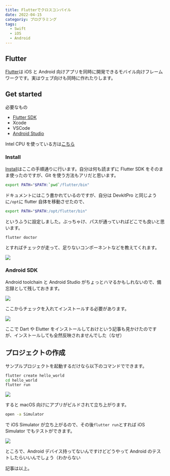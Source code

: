 ```yaml
---
title: Flutterでクロスコンパイル
date: 2022-04-15
categoriy: プログラミング
tags:
  - Swift
  - iOS
  - Android
---
```


## Flutter

[Flutter](https://flutter.dev/)は iOS と Android 向けアプリを同時に開発できるモバイル向けフレームワークです。実はウェブ向けも同時に作れたりします。

## Get started

必要なもの

- [Flutter SDK](https://storage.googleapis.com/flutter_infra_release/releases/stable/macos/flutter_macos_2.10.4-stable.zip)
- Xcode
- VSCode
- [Android Studio](https://redirector.gvt1.com/edgedl/android/studio/install/2021.1.1.23/android-studio-2021.1.1.23-mac_arm.dmg)

Intel CPU を使っている方は[こちら](https://redirector.gvt1.com/edgedl/android/studio/install/2021.1.1.23/android-studio-2021.1.1.23-mac.dmg)

### Install

[Install](https://docs.flutter.dev/get-started/install)はここの手順通りに行います。自分は何も読まずに Flutter SDK をそのまま使ったのですが、Git を使う方法もアリだと思います。

```zsh
export PATH="$PATH:`pwd`/flutter/bin"
```

ドキュメントにはこう書かれているのですが、自分は DevkitPro と同じように`/opt`に flutter 自体を移動させたので、

```zsh
export PATH="$PATH:/opt/flutter/bin"
```

というふうに設定しました。ぶっちゃけ、パスが通っていればどこでも良いと思います。

```
flutter doctor
```

とすればチェックが走って、足りないコンポーネントなどを教えてくれます。

![](https://pbs.twimg.com/media/FQbvJi7VsAMEyfP?format=jpg&name=large)

### Android SDK

Android toolchain と Android Studio がちょっとハマるかもしれないので、備忘録として残しておきます。

![](https://pbs.twimg.com/media/FQc1D1lVQAE00QP?format=jpg&name=4096x4096)

ここからチェックを入れてインストールする必要があります。

![](https://pbs.twimg.com/media/FQc0vG8VsAcnWkL?format=jpg&name=4096x4096)

ここで Dart や Elutter をインストールしておけという記事も見かけたのですが、インストールしても全然反映されませんでした（なぜ）

## プロジェクトの作成

サンプルプロジェクトを起動するだけなら以下のコマンドでできます。

```sh
flutter create hello_world
cd hello_world
flutter run
```

![](https://pbs.twimg.com/media/FQcTWf-UcAED0HS?format=jpg&name=large)

すると macOS 向けにアプリがビルドされて立ち上がります。

```sh
open -a Simulator
```

で iOS Simulator が立ち上がるので、その後`flutter run`とすれば iOS Simulator でもテストができます。

![](https://pbs.twimg.com/media/FQc2UDUVQAEsrzJ?format=jpg&name=large)

ところで、Android デバイス持ってないんですけどどうやって Android のテストしたらいいんでしょう（わからない

記事は以上。
